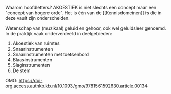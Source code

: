 Waarom hoofdletters? AKOESTIEK is niet slechts een concept maar een "concept van hogere orde". Het is één van de [[Kennisdomeinen]] is die in deze vault zijn onderscheiden. 

Wetenschap van (muzikaal) geluid en gehoor, ook wel geluidsleer genoemd.
In de praktijk vaak onderverdeeld in deelgebieden:
1. Akoestiek van ruimtes
2. Snaarinstrumenten
3. Snaarinstrumenten met toetsenbord
4. Blaasinstrumenten
5. Slaginstrumenten
6. De stem

OMO: https://doi-org.access.authkb.kb.nl/10.1093/gmo/9781561592630.article.00134
